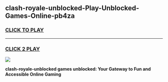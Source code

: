
## clash-royale-unblocked-Play-Unblocked-Games-Online-pb4za
<h3>
<a href="https://premium76.site?title=clash-royale-unblocked&ref=25A">CLICK TO PLAY</a></h3>
<hr>

<h3>
<a href="https://premium76.site?title=clash-royale-unblocked&ref=25A">CLICK 2 PLAY</a>
  
</h3>

<a href="https://premium76.site?title=clash-royale-unblocked&ref=25A"><img src="https://clearcache.store/games.png"></a>


**clash-royale-unblocked games unblocked: Your Gateway to Fun and Accessible Online Gaming**
